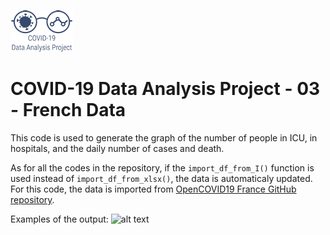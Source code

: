 ![alt text](https://github.com/CleHou/COVID-19-Data-Analysis-Project/blob/master/99-Other/99.1-Logo/Logo2_100px.png)
# COVID-19 Data Analysis Project - 03 - French Data
This code is used to generate the graph of the number of people in ICU, in hospitals, and the daily number of cases and death.

As for all the codes in the repository, if the `import_df_from_I()` function is used instead of `import_df_from_xlsx()`, the data is automaticaly updated.
For this code, the data is imported from [OpenCOVID19 France GitHub repository](https://github.com/opencovid19-fr/data/blob/master/dist/chiffres-cles.csv).

Examples of the output: 
![alt text](https://houzardc.fr/wp-content/uploads/2020/05/Preview_French_Data.png)

